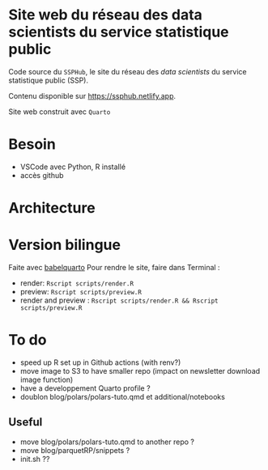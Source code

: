 # Site web du réseau des data scientists du service statistique public

Code source du `SSPHub`, le site du réseau des 
_data scientists_ du service statistique public (SSP).

Contenu disponible sur https://ssphub.netlify.app.

Site web construit avec `Quarto`

# Besoin 
- VSCode avec Python, R installé
- accès github

# Architecture


# Version bilingue
Faite avec [babelquarto](https://docs.ropensci.org/babelquarto/)
Pour rendre le site, faire dans Terminal :

- render: `Rscript scripts/render.R`
- preview: `Rscript scripts/preview.R`
- render and preview : `Rscript scripts/render.R && Rscript scripts/preview.R`

# To do

- speed up R set up in Github actions (with renv?)
- move image to S3 to have smaller repo (impact on newsletter download image function)
- have a developpement Quarto profile ?
- doublon blog/polars/polars-tuto.qmd et additional/notebooks

## Useful 
- move blog/polars/polars-tuto.qmd to another repo ? 
- move blog/parquetRP/snippets ?
- init.sh ??

